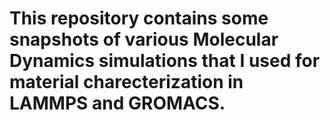 # This repository contains some snapshots of various Molecular Dynamics simulations that I used for material charecterization in LAMMPS and GROMACS.

